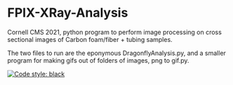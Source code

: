 # FPIX-XRay-Analysis

Cornell CMS 2021, python program to perform image processing on cross sectional images of Carbon foam/fiber + tubing samples.

The two files to run are the eponymous DragonflyAnalysis.py, and a smaller program for making gifs out of folders of images, png to gif.py.

[![Code style: black](https://img.shields.io/badge/code%20style-black-000000.svg)](https://github.com/psf/black)
